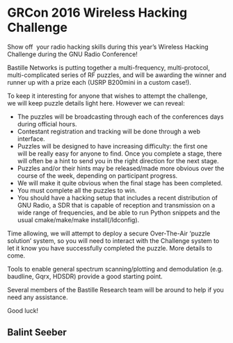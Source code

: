 
# GRCon 2016 Wireless Hacking Challenge

Show off  your radio hacking skills during this year&#8217;s Wireless Hacking Challenge during the GNU Radio Conference!

Bastille Networks is putting together a multi-frequency, multi-protocol, multi-complicated series of RF puzzles, and will be awarding the winner and runner up with a prize each (USRP B200mini in a custom case!).

To keep it interesting for anyone that wishes to attempt the challenge, we will keep puzzle details light here. However we can reveal:

- The puzzles will be broadcasting through each of the conferences days during official hours.
- Contestant registration and tracking will be done through a web interface.
- Puzzles will be designed to have increasing difficulty: the first one will be really easy for anyone to find. Once you complete a stage, there will often be a hint to send you in the right direction for the next stage.
- Puzzles and/or their hints may be released/made more obvious over the course of the week, depending on participant progress.
- We will make it quite obvious when the final stage has been completed.
- You must complete all the puzzles to win.
- You should have a hacking setup that includes a recent distribution of GNU Radio, a SDR that is capable of reception and transmission on a wide range of frequencies, and be able to run Python snippets and the usual cmake/make/make install(/ldconfig).

Time allowing, we will attempt to deploy a secure Over-The-Air &#8216;puzzle solution&#8217; system, so you will need to interact with the Challenge system to let it know you have successfully completed the puzzle. More details to come.

Tools to enable general spectrum scanning/plotting and demodulation (e.g. baudline, Gqrx, HDSDR) provide a good starting point.

Several members of the Bastille Research team will be around to help if you need any assistance.

Good luck!

## Balint Seeber
